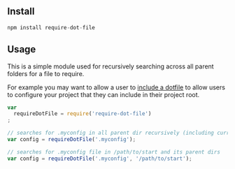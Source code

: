 ##  Install

```javascript
npm install require-dot-file
```

## Usage

This is a simple module used for recursively searching across all parent folders for a file to require.

For example you may want to allow a user to [include a dotfile](http://askubuntu.com/questions/94780/what-are-dot-files) to allow users to configure your project that they can include in their project root.

```javascript
var
  requireDotFile = require('require-dot-file')
;

// searches for .myconfig in all parent dir recursively (including current dir)
var config = requireDotFile('.myconfig');

// searches for .myconfig file in /path/to/start and its parent dirs
var config = requireDotFile('.myconfig', '/path/to/start');
```
